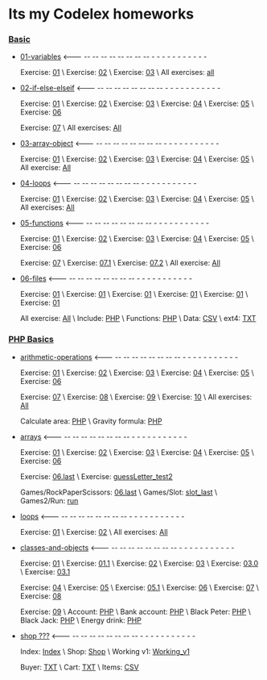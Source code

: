 # Its my Codelex homeworks

### [Basic](./https://github.com/Jazekss/codelex_homeWorks/tree/main/basic)
* [01-variables](./https://github.com/Jazekss/codelex_homeWorks/tree/main/basic/01-variables) 
<--- -- -- -- -- -- -- -- -- - - - -   - -    -   - -    -    -

     Exercise: [01](./https://github.com/Jazekss/codelex_homeWorks/blob/main/basic/01-variables/01.php) \\ 
     Exercise: [02](./https://github.com/Jazekss/codelex_homeWorks/blob/main/basic/01-variables/02.php) \\ 
     Exercise: [03](./https://github.com/Jazekss/codelex_homeWorks/blob/main/basic/01-variables/03.php) \\ 
     All exercises: [all](./https://github.com/Jazekss/codelex_homeWorks/blob/main/basic/01-variables/all.php)

* [02-if-else-elseif](./https://github.com/Jazekss/codelex_homeWorks/tree/main/basic/02-if-else-elseif) 
<--- -- -- -- -- -- -- -- -- - - - -   - -    -   - -    -    -

     Exercise: [01](./https://github.com/Jazekss/codelex_homeWorks/blob/main/basic/02-if-else-elseif/01.php) \\ 
     Exercise: [02](./https://github.com/Jazekss/codelex_homeWorks/blob/main/basic/02-if-else-elseif/02.php) \\ 
     Exercise: [03](./https://github.com/Jazekss/codelex_homeWorks/blob/main/basic/02-if-else-elseif/03.php) \\ 
     Exercise: [04](./https://github.com/Jazekss/codelex_homeWorks/blob/main/basic/02-if-else-elseif/04.php) \\ 
     Exercise: [05](./https://github.com/Jazekss/codelex_homeWorks/blob/main/basic/02-if-else-elseif/05.php) \\ 
     Exercise: [06](./https://github.com/Jazekss/codelex_homeWorks/blob/main/basic/02-if-else-elseif/06.php) 
     
     Exercise: [07](./https://github.com/Jazekss/codelex_homeWorks/blob/main/basic/02-if-else-elseif/07.php) \\ 
     All exercises: [All](./https://github.com/Jazekss/codelex_homeWorks/blob/main/basic/02-if-else-elseif/all.php)

* [03-array-object](./https://github.com/Jazekss/codelex_homeWorks/tree/main/basic/03-array-object) 
<--- -- -- -- -- -- -- -- -- - - - -   - -    -   - -    -    -

     Exercise: [01](./https://github.com/Jazekss/codelex_homeWorks/blob/main/basic/03-array-object/01.php) \\ 
     Exercise: [02](./https://github.com/Jazekss/codelex_homeWorks/blob/main/basic/03-array-object/02.php) \\ 
     Exercise: [03](./https://github.com/Jazekss/codelex_homeWorks/blob/main/basic/03-array-object/03.php) \\ 
     Exercise: [04](./https://github.com/Jazekss/codelex_homeWorks/blob/main/basic/03-array-object/04.php) \\ 
     Exercise: [05](./https://github.com/Jazekss/codelex_homeWorks/blob/main/basic/03-array-object/05.php) \\ 
     All exercise: [All](./https://github.com/Jazekss/codelex_homeWorks/blob/main/basic/03-array-object/01.php)  

* [04-loops](./https://github.com/Jazekss/codelex_homeWorks/tree/main/basic/04-loops) 
<--- -- -- -- -- -- -- -- -- - - - -   - -    -   - -    -    -

     Exercise: [01](./https://github.com/Jazekss/codelex_homeWorks/blob/main/basic/04-loops/01.php) \\ 
     Exercise: [02](./https://github.com/Jazekss/codelex_homeWorks/blob/main/basic/04-loops/02.php) \\ 
     Exercise: [03](./https://github.com/Jazekss/codelex_homeWorks/blob/main/basic/04-loops/03.php) \\ 
     Exercise: [04](./https://github.com/Jazekss/codelex_homeWorks/blob/main/basic/04-loops/04.php) \\ 
     Exercise: [05](./https://github.com/Jazekss/codelex_homeWorks/blob/main/basic/04-loops/05.php) \\ 
     All exercises: [All](./https://github.com/Jazekss/codelex_homeWorks/blob/main/basic/04-loops/01.php) 

* [05-functions](./https://github.com/Jazekss/codelex_homeWorks/tree/main/basic/05-functions) 
<--- -- -- -- -- -- -- -- -- - - - -   - -    -   - -    -    -

     Exercise: [01](./https://github.com/Jazekss/codelex_homeWorks/blob/main/basic/05-functions/01.php) \\ 
     Exercise: [02](./https://github.com/Jazekss/codelex_homeWorks/blob/main/basic/05-functions/02.php) \\ 
     Exercise: [03](./https://github.com/Jazekss/codelex_homeWorks/blob/main/basic/05-functions/03.php) \\ 
     Exercise: [04](./https://github.com/Jazekss/codelex_homeWorks/blob/main/basic/05-functions/04.php) \\ 
     Exercise: [05](./https://github.com/Jazekss/codelex_homeWorks/blob/main/basic/05-functions/05.php) \\ 
     Exercise: [06](./https://github.com/Jazekss/codelex_homeWorks/blob/main/basic/05-functions/06.php) 
     
     Exercise: [07](./https://github.com/Jazekss/codelex_homeWorks/blob/main/basic/05-functions/07.php) \\ 
     Exercise: [07.1](./https://github.com/Jazekss/codelex_homeWorks/blob/main/basic/05-functions/07.1.php) \\ 
     Exercise: [07.2](./https://github.com/Jazekss/codelex_homeWorks/blob/main/basic/05-functions/07.2.php) \\ 
     All exercise: [All](./https://github.com/Jazekss/codelex_homeWorks/blob/main/basic/05-functions/all.php)  

* [06-files](./https://github.com/Jazekss/codelex_homeWorks/tree/main/basic/06-files) 
<--- -- -- -- -- -- -- -- -- - - - -   - -    -   - -    -    -

     Exercise: [01](./https://github.com/Jazekss/codelex_homeWorks/blob/main/basic/06-files/01.php) \\ 
     Exercise: [01](./https://github.com/Jazekss/codelex_homeWorks/blob/main/basic/06-files/01.1.php) \\ 
     Exercise: [01](./https://github.com/Jazekss/codelex_homeWorks/blob/main/basic/06-files/02.php) \\ 
     Exercise: [01](./https://github.com/Jazekss/codelex_homeWorks/blob/main/basic/06-files/03.php) \\ 
     Exercise: [01](./https://github.com/Jazekss/codelex_homeWorks/blob/main/basic/06-files/04.php) \\ 
     Exercise: [01](./https://github.com/Jazekss/codelex_homeWorks/blob/main/basic/06-files/05.php) 
     
     All exercise: [All](./https://github.com/Jazekss/codelex_homeWorks/blob/main/basic/06-files/all.php) \\ 
     Include: [PHP](./https://github.com/Jazekss/codelex_homeWorks/blob/main/basic/06-files/include.php) \\ 
     Functions: [PHP](./https://github.com/Jazekss/codelex_homeWorks/blob/main/basic/06-files/functions.php) \\ 
     Data: [CSV](./https://github.com/Jazekss/codelex_homeWorks/blob/main/basic/06-files/data.csv) \\ 
     ext4: [TXT](./https://github.com/Jazekss/codelex_homeWorks/blob/main/basic/06-files/ext4.txt)  

### [PHP Basics](./https://github.com/Jazekss/codelex_homeWorks/tree/main/php-basics)
* [arithmetic-operations](./https://github.com/Jazekss/codelex_homeWorks/tree/main/php-basics/arithmetic-operations) 
<--- -- -- -- -- -- -- -- -- - - - -   - -    -   - -    -    -

     Exercise: [01](./https://github.com/Jazekss/codelex_homeWorks/blob/main/php-basics/arithmetic-operations/01.php) \\ 
     Exercise: [02](./https://github.com/Jazekss/codelex_homeWorks/blob/main/php-basics/arithmetic-operations/02.php) \\ 
     Exercise: [03](./https://github.com/Jazekss/codelex_homeWorks/blob/main/php-basics/arithmetic-operations/03.php) \\ 
     Exercise: [04](./https://github.com/Jazekss/codelex_homeWorks/blob/main/php-basics/arithmetic-operations/04.php) \\ 
     Exercise: [05](./https://github.com/Jazekss/codelex_homeWorks/blob/main/php-basics/arithmetic-operations/05.php) \\ 
     Exercise: [06](./https://github.com/Jazekss/codelex_homeWorks/blob/main/php-basics/arithmetic-operations/06.php) 
     
     Exercise: [07](./https://github.com/Jazekss/codelex_homeWorks/blob/main/php-basics/arithmetic-operations/07.php) \\ 
     Exercise: [08](./https://github.com/Jazekss/codelex_homeWorks/blob/main/php-basics/arithmetic-operations/08.php) \\ 
     Exercise: [09](./https://github.com/Jazekss/codelex_homeWorks/blob/main/php-basics/arithmetic-operations/09.php) \\ 
     Exercise: [10](./https://github.com/Jazekss/codelex_homeWorks/blob/main/php-basics/arithmetic-operations/10.php) \\ 
     All exercises: [All](./https://github.com/Jazekss/codelex_homeWorks/blob/main/php-basics/arithmetic-operations/all.php)  
     
     Calculate area: [PHP](./https://github.com/Jazekss/codelex_homeWorks/blob/main/php-basics/arithmetic-operations/calculate-area.php) \\ 
     Gravity formula: [PHP](./https://github.com/Jazekss/codelex_homeWorks/blob/main/php-basics/arithmetic-operations/fravity-formula.php)  

* [arrays](./https://github.com/Jazekss/codelex_homeWorks/tree/main/php-basics/arrays) 
<--- -- -- -- -- -- -- -- -- - - - -   - -    -   - -    -    -

     Exercise: [01](./https://github.com/Jazekss/codelex_homeWorks/blob/main/php-basics/arrays/01.php) \\ 
     Exercise: [02](./https://github.com/Jazekss/codelex_homeWorks/blob/main/php-basics/arrays/02.php) \\ 
     Exercise: [03](./https://github.com/Jazekss/codelex_homeWorks/blob/main/php-basics/arrays/03.php) \\ 
     Exercise: [04](./https://github.com/Jazekss/codelex_homeWorks/blob/main/php-basics/arrays/04.php) \\ 
     Exercise: [05](./https://github.com/Jazekss/codelex_homeWorks/blob/main/php-basics/arrays/05.php) \\ 
     Exercise: [06](./https://github.com/Jazekss/codelex_homeWorks/blob/main/php-basics/arrays/06.php)  
     
     Exercise: [06.last](./https://github.com/Jazekss/codelex_homeWorks/blob/main/php-basics/arrays/06.last.php) \\ 
     Exercise: [guessLetter_test2](./https://github.com/Jazekss/codelex_homeWorks/blob/main/php-basics/arrays/guessLetter_test2.php) 
     
     Games/RockPaperScissors: [06.last](./https://github.com/Jazekss/codelex_homeWorks/blob/main/php-basics/arrays/games/rockPaperScisssors.php) \\ 
     Games/Slot: [slot_last](./https://github.com/Jazekss/codelex_homeWorks/blob/main/php-basics/arrays/games/slot_last.php) \\ 
     Games2/Run: [run](./https://github.com/Jazekss/codelex_homeWorks/blob/main/php-basics/arrays/games2/run.php) 
     
* [loops](./https://github.com/Jazekss/codelex_homeWorks/tree/main/php-basics/loops) 
<--- -- -- -- -- -- -- -- -- - - - -   - -    -   - -    -    -

     Exercise: [01](./https://github.com/Jazekss/codelex_homeWorks/blob/main/php-basics/loops/01.php) \\ 
     Exercise: [02](./https://github.com/Jazekss/codelex_homeWorks/blob/main/php-basics/loops/01.php) \\
     All exercises: [All](./https://github.com/Jazekss/codelex_homeWorks/blob/main/php-basics/loops/all.php)
     
* [classes-and-objects](./https://github.com/Jazekss/codelex_homeWorks/tree/main/php-basics/classes-and-objects) 
<--- -- -- -- -- -- -- -- -- - - - -   - -    -   - -    -    -

     Exercise: [01](./https://github.com/Jazekss/codelex_homeWorks/blob/main/php-basics/arithmetic-operations/01.php) \\ 
     Exercise: [01.1](./https://github.com/Jazekss/codelex_homeWorks/blob/main/php-basics/arithmetic-operations/01.1.php) \\ 
     Exercise: [02](./https://github.com/Jazekss/codelex_homeWorks/blob/main/php-basics/arithmetic-operations/02.php) \\ 
     Exercise: [03](./https://github.com/Jazekss/codelex_homeWorks/blob/main/php-basics/arithmetic-operations/03.php) \\ 
     Exercise: [03.0](./https://github.com/Jazekss/codelex_homeWorks/blob/main/php-basics/arithmetic-operations/03.0.php) \\ 
     Exercise: [03.1](./https://github.com/Jazekss/codelex_homeWorks/blob/main/php-basics/arithmetic-operations/03.1.php) 
     
     Exercise: [04](./https://github.com/Jazekss/codelex_homeWorks/blob/main/php-basics/arithmetic-operations/04.php) \\ 
     Exercise: [05](./https://github.com/Jazekss/codelex_homeWorks/blob/main/php-basics/arithmetic-operations/05.php) \\ 
     Exercise: [05.1](./https://github.com/Jazekss/codelex_homeWorks/blob/main/php-basics/arithmetic-operations/05.1.php) \\ 
     Exercise: [06](./https://github.com/Jazekss/codelex_homeWorks/blob/main/php-basics/arithmetic-operations/06.php) \\ 
     Exercise: [07](./https://github.com/Jazekss/codelex_homeWorks/blob/main/php-basics/arithmetic-operations/07.php) \\ 
     Exercise: [08](./https://github.com/Jazekss/codelex_homeWorks/blob/main/php-basics/arithmetic-operations/08.php) 
     
     Exercise: [09](./https://github.com/Jazekss/codelex_homeWorks/blob/main/php-basics/arithmetic-operations/09.php) \\ 
     Account: [PHP](./https://github.com/Jazekss/codelex_homeWorks/blob/main/php-basics/arithmetic-operations/accounts.php) \\ 
     Bank account: [PHP](./https://github.com/Jazekss/codelex_homeWorks/blob/main/php-basics/arithmetic-operations/bank-account.php) \\ 
     Black Peter: [PHP](./https://github.com/Jazekss/codelex_homeWorks/blob/main/php-basics/arithmetic-operations/blackPeter.php) \\ 
     Black Jack: [PHP](./https://github.com/Jazekss/codelex_homeWorks/blob/main/php-basics/arithmetic-operations/blackjack_janisKrastins.php) \\ 
     Energy drink: [PHP](./https://github.com/Jazekss/codelex_homeWorks/blob/main/php-basics/arithmetic-operations/energy-drinks.php) 

* [shop ???](./https://github.com/Jazekss/codelex_homeWorks/tree/main/shop) 
<--- -- -- -- -- -- -- -- -- - - - -   - -    -   - -    -    -

     Index: [Index](./https://github.com/Jazekss/codelex_homeWorks/blob/main/shop/index.php) \\ 
     Shop: [Shop](./https://github.com/Jazekss/codelex_homeWorks/blob/main/shop/shop.php) \\ 
     Working v1: [Working_v1](./https://github.com/Jazekss/codelex_homeWorks/blob/main/shop/working_v1.php)
     
     Buyer: [TXT](./https://github.com/Jazekss/codelex_homeWorks/blob/main/shop/buyer.txt) \\ 
     Cart: [TXT](./https://github.com/Jazekss/codelex_homeWorks/blob/main/shop/cart.txt) \\ 
     Items: [CSV](./https://github.com/Jazekss/codelex_homeWorks/blob/main/shop/items.csv) 


